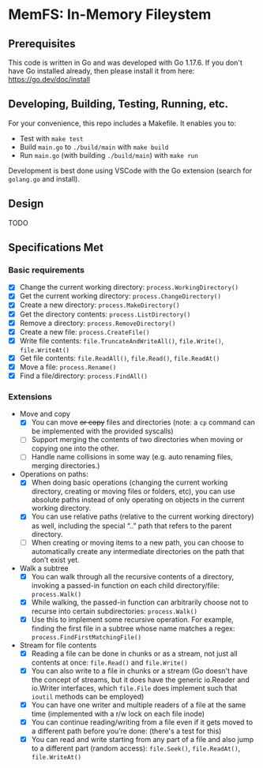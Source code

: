 # MemFS: In-Memory Fileystem

## Prerequisites

This code is written in Go and was developed with Go 1.17.6.  If you don't have Go installed
already, then please install it from here: https://go.dev/doc/install

## Developing, Building, Testing, Running, etc.

For your convenience, this repo includes a Makefile.  It enables you to:
* Test with `make test`
* Build `main.go` to `./build/main` with `make build`
* Run `main.go` (with building `./build/main`) with `make run`

Development is best done using VSCode with the Go extension (search for `golang.go` and install).

## Design

TODO

## Specifications Met
### Basic requirements
- [x] Change the current working directory: `process.WorkingDirectory()`
- [x] Get the current working directory: `process.ChangeDirectory()`
- [x] Create a new directory: `process.MakeDirectory()`
- [x] Get the directory contents: `process.ListDirectory()`
- [x] Remove a directory: `process.RemoveDirectory()`
- [x] Create a new file: `process.CreateFile()`
- [x] Write file contents: `file.TruncateAndWriteAll()`, `file.Write()`, `file.WriteAt()`
- [x] Get file contents: `file.ReadAll()`, `file.Read()`, `file.ReadAt()`
- [x] Move a file: `process.Rename()`
- [x] Find a file/directory: `process.FindAll()`

### Extensions

* Move and copy
    - [x] You can move ~~or copy~~ files and directories (note: a `cp` command can be implemented with the provided syscalls)
    - [ ] Support merging the contents of two directories when moving or copying one into
the other.
    - [ ] Handle name collisions in some way (e.g. auto renaming files, merging
directories.)
* Operations on paths:
    - [x] When doing basic operations (changing the current working directory, creating or moving files or folders, etc), you can use absolute paths instead of only operating on objects in the current working directory.
    - [x] You can use relative paths (relative to the current working directory) as well, including the special “..” path that refers to the parent directory.
    - [ ] When creating or moving items to a new path, you can choose to automatically create any intermediate directories on the path that don’t exist yet.
* Walk a subtree
    - [x] You can walk through all the recursive contents of a directory, invoking a passed-in function on each child directory/file: `process.Walk()`
    - [x] While walking, the passed-in function can arbitrarily choose not to recurse into certain subdirectories: `process.Walk()`
    - [x] Use this to implement some recursive operation. For example, finding the first file in a subtree whose name matches a regex: `process.FindFirstMatchingFile()`
* Stream for file contents
    - [x] Reading a file can be done in chunks or as a stream, not just all contents at once: `file.Read()` and `file.Write()`
    - [x] You can also write to a file in chunks or a stream (Go doesn't have the concept of streams, but it does have the generic io.Reader and io.Writer interfaces, which `file.File` does implement such that `ioutil` methods can be employed)
    - [x] You can have one writer and multiple readers of a file at the same time (implemented with a r/w lock on each file inode)
    - [x] You can continue reading/writing from a file even if it gets moved to a different path before you’re done: (there's a test for this)
    - [x] You can read and write starting from any part of a file and also jump to a different part (random access): `file.Seek()`, `file.ReadAt()`, `file.WriteAt()`
